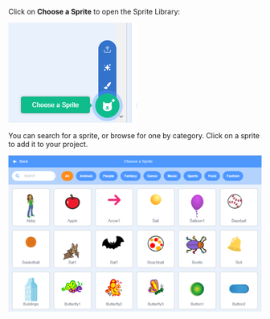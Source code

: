 Click on **Choose a Sprite** to open the Sprite Library:

![The 'Choose a Sprite' icon highlighted.](images/sprite-library.png)

You can search for a sprite, or browse for one by category. Click on a sprite to add it to your project.

![The Sprite Library.](images/sprite-choose.png)